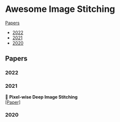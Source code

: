 # Awesome Image Stitching

[Papers](#papers)

- [2022](#2022)
- [2021](#2021)
- [2020](#2020)

## Papers

### 2022

### 2021

📄 **Pixel-wise Deep Image Stitching**  
[[Paper]](https://arxiv.org/abs/2112.06171)

### 2020
